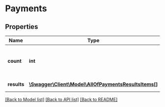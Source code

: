 # Payments

## Properties
Name | Type | Description | Notes
------------ | ------------- | ------------- | -------------
**count** | **int** | The number of payments in the response. | [optional] 
**results** | [**\Swagger\Client\Model\AllOfPaymentsResultsItems[]**](.md) | A list of payments. | [optional] 

[[Back to Model list]](../../README.md#documentation-for-models) [[Back to API list]](../../README.md#documentation-for-api-endpoints) [[Back to README]](../../README.md)

